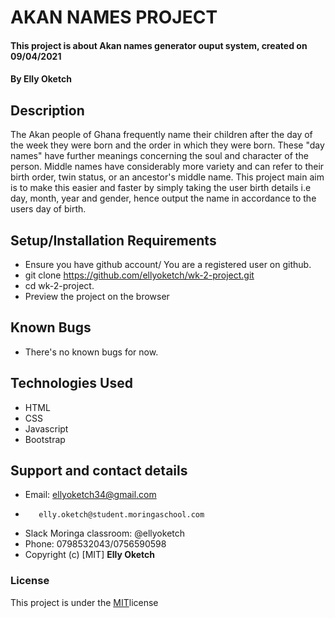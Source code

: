 # AKAN NAMES PROJECT
#### This project is about Akan names generator ouput system, created on 09/04/2021
#### By Elly Oketch
## Description
The Akan people of Ghana frequently name their children after the day of the week they were born and the order in which they were born. These "day names" have further meanings concerning the soul and character of the person. Middle names have considerably more variety and can refer to their birth order, twin status, or an ancestor's middle name. This project main aim is to make this easier and faster by simply taking the user birth details i.e day, month, year and gender, hence output the name in accordance to the users day of birth.
## Setup/Installation Requirements
* Ensure you have github account/ You are a registered user on github.
* git clone https://github.com/ellyoketch/wk-2-project.git
* cd wk-2-project.
* Preview the project on the browser
## Known Bugs
* There's no known bugs for now.
## Technologies Used
* HTML
* CSS
* Javascript
* Bootstrap
## Support and contact details
* Email: ellyoketch34@gmail.com
*        elly.oketch@student.moringaschool.com
* Slack Moringa classroom:  @ellyoketch  
* Phone: 0798532043/0756590598
* Copyright (c) [MIT] **Elly Oketch** 
### License
This project is under the [MIT](LICENSE)license 